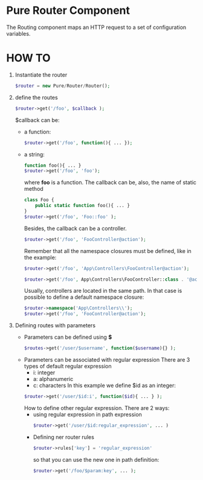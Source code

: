 # Pure Router Component

The Routing component maps an HTTP request to a set of configuration variables.

# HOW TO

1. Instantiate the router
    ```php
    $router = new Pure/Router/Router();
    ```
2. define the routes
    ```php    
    $router->get('/foo', $callback );
    ```

    $callback can be:
    * a function:
        ```php
        $router->get('/foo', function(){ ... });
        ```
    * a string:
        ```php
        function foo(){ ... }
        $router->get('/foo', 'foo');
        ```
        where **foo** is a function.
        The callback can be, also, the name of  static method
        ```php
        class Foo {
            public static function foo(){ ... }
        }
        $router->get('/foo', 'Foo::foo' );
        ```
        Besides, the callback can be a controller.
        ```php
        $router->get('/foo', 'FooController@action');
        ```
        Remember that all the namespace closures must be defined, like in the example:
        ```php        
        $router->get('/foo', 'App\Controllers\FooController@action');

        $router->get('/foo', App\Controllers\FooController::class . '@action');
        ```
        Usually, controllers are located in the same path. In that case is possible to define a default namespace closure:
        ```php
        $router->namespace('App\Controllers\\');
        $router->get('/foo', 'FooController@action');
        ```
3. Defining routes with parameters
    - Parameters can be defined using **$**
        ```php
        $routes->get('/user/$username', function($username){} );
        ```     
    - Parameters can be associated with regular expression
        There are 3 types of default regular expression
        - i: integer
        - a: alphanumeric
        - c: characters
        In this example we define $id as an integer:
        ```php
        $router->get('/user/$id:i', function($id){ ... } );
        ```        
        How to define other regular expression. There are 2 ways:
        - using regular expression in path expression
            ```php
            $router->get('/user/$id:regular_expression', ... )
            ```
        - Defining ner router rules
            ```php
            $router->rules['key'] = 'regular_expression'
            ```
            so that you can use the new one in path definition:
            ```php
            $router->get('/foo/$param:key', ... );
            ```
